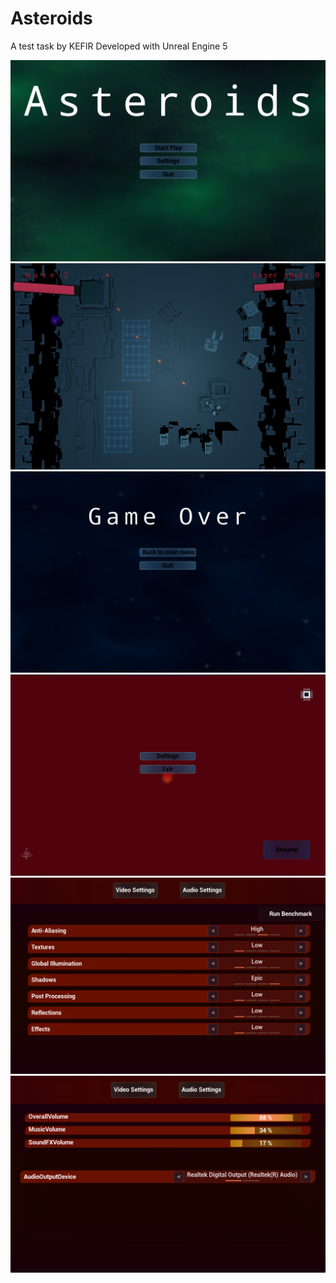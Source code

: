# Asteroids

A test task by KEFIR
Developed with Unreal Engine 5

![Main Menu](Images/ReadMe/MainMenu.png)
![Gameplay](Images/ReadMe/Gameplay.png)
![Game Over](Images/ReadMe/GameOver.png)
![Pause Menu](Images/ReadMe/PauseMenu.png)
![Video Settings](Images/ReadMe/VideoSettings.png)
![Audio Settings](Images/ReadMe/AudioSettings.png)